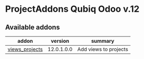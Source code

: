 ProjectAddons Qubiq Odoo v.12
=============================

[//]: # (addons)

Available addons
----------------
addon | version | summary
--- | --- | ---
[views_projects](views_projects/) | 12.0.1.0.0 | Add views to projects


[//]: # (end addons)

